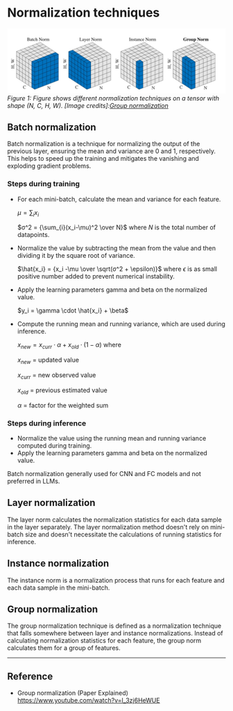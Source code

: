 # Normalization techniques

![Normalization](/notes/dl/assets/normalization.jpg)
*Figure 1: Figure shows different normalization techniques on a tensor with shape (N, C, H, W). [Image credits]:[Group normalization](https://arxiv.org/pdf/1803.08494)*
## Batch normalization

Batch normalization is a technique for normalizing the output of the previous layer, ensuring the mean and variance are 0 and 1, respectively. This helps to speed up the training and mitigates the vanishing and exploding gradient problems.

### Steps during training

* For each mini-batch, calculate the mean and variance for each feature.

	$\mu = \sum_{i}x_i$

	$σ^2 = {\sum_{i}(x_i-\mu)^2 \over N}$ where $N$ is the total number of datapoints.


* Normalize the value by subtracting the mean from the value and then dividing it by the square root of variance.

	$\hat{x_i} = {x_i -\mu \over \sqrt(σ^2 + \epsilon)}$ where $\epsilon$ is as small positive number added to prevent numerical instability.

* Apply the learning parameters gamma and beta on the normalized value.

	$y_i = \gamma \cdot \hat{x_i} + \beta$

* Compute the running mean and running variance, which are used during inference.

	$x_{new} = x_{curr} \cdot \alpha + x_{old} \cdot (1 - \alpha)$ where

	$x_{new}$ = updated value

	$x_{curr}$ = new observed value

	$x_{old}$ = previous estimated value

	$\alpha$ = factor for the weighted sum

### Steps during inference
* Normalize the value using the running mean and running variance computed during training.
* Apply the learning parameters gamma and beta on the normalized value.

Batch normalization generally used for CNN and FC models and not preferred in LLMs.

## Layer normalization
The layer norm calculates the normalization statistics for each data sample in the layer separately. The layer normalization method doesn't rely on mini-batch size and doesn't necessitate the calculations of running statistics for inference.

## Instance normalization
The instance norm is a normalization process that runs for each feature and each data sample in the mini-batch.

## Group normalization
The group normalization technique is defined as a normalization technique that falls somewhere between layer and instance normalizations. Instead of calculating normalization statistics for each feature, the group norm calculates them for a group of features.

---
## Reference
* Group normalization (Paper Explained) https://www.youtube.com/watch?v=l_3zj6HeWUE
